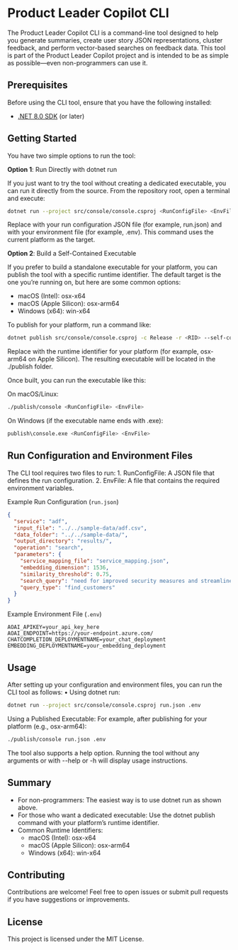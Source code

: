 
# Product Leader Copilot CLI

The Product Leader Copilot CLI is a command-line tool designed to help you generate summaries, create user story JSON representations, cluster feedback, and perform vector-based searches on feedback data. This tool is part of the Product Leader Copilot project and is intended to be as simple as possible—even non-programmers can use it.

## Prerequisites

Before using the CLI tool, ensure that you have the following installed:
- [.NET 8.0 SDK](https://dotnet.microsoft.com/download/dotnet/8.0) (or later)

## Getting Started

You have two simple options to run the tool:

**Option 1**: Run Directly with dotnet run

If you just want to try the tool without creating a dedicated executable, you can run it directly from the source. From the repository root, open a terminal and execute:

```bash
dotnet run --project src/console/console.csproj <RunConfigFile> <EnvFile>
```

Replace <RunConfigFile> with your run configuration JSON file (for example, run.json) and <EnvFile> with your environment file (for example, .env). This command uses the current platform as the target.

**Option 2**: Build a Self-Contained Executable

If you prefer to build a standalone executable for your platform, you can publish the tool with a specific runtime identifier. The default target is the one you’re running on, but here are some common options:

- macOS (Intel): osx-x64
- macOS (Apple Silicon): osx-arm64
- Windows (x64): win-x64

To publish for your platform, run a command like:

```bash
dotnet publish src/console/console.csproj -c Release -r <RID> --self-contained true -o ./publish
```

Replace <RID> with the runtime identifier for your platform (for example, osx-arm64 on Apple Silicon). The resulting executable will be located in the ./publish folder.

Once built, you can run the executable like this:

On macOS/Linux:

```bash
./publish/console <RunConfigFile> <EnvFile>
```

On Windows (if the executable name ends with .exe):

```bash
publish\console.exe <RunConfigFile> <EnvFile>
```


## Run Configuration and Environment Files

The CLI tool requires two files to run:
	1.	RunConfigFile: A JSON file that defines the run configuration.
	2.	EnvFile: A file that contains the required environment variables.

Example Run Configuration (`run.json`)
```json
{
  "service": "adf",
  "input_file": "../../sample-data/adf.csv",
  "data_folder": "../../sample-data/",
  "output_directory": "results/",
  "operation": "search",
  "parameters": {
    "service_mapping_file": "service_mapping.json",
    "embedding_dimension": 1536,
    "similarity_threshold": 0.75,
    "search_query": "need for improved security measures and streamlined authentication processes across various role",
    "query_type": "find_customers"
  }
}
```

Example Environment File (`.env`)

```plaintext
AOAI_APIKEY=your_api_key_here
AOAI_ENDPOINT=https://your-endpoint.azure.com/
CHATCOMPLETION_DEPLOYMENTNAME=your_chat_deployment
EMBEDDING_DEPLOYMENTNAME=your_embedding_deployment
```
## Usage

After setting up your configuration and environment files, you can run the CLI tool as follows:
	•	Using dotnet run:

```bash
dotnet run --project src/console/console.csproj run.json .env
```

Using a Published Executable:
For example, after publishing for your platform (e.g., osx-arm64):

```bash
./publish/console run.json .env
```


The tool also supports a help option. Running the tool without any arguments or with --help or -h will display usage instructions.

## Summary
- For non-programmers: The easiest way is to use dotnet run as shown above.
- For those who want a dedicated executable: Use the dotnet publish command with your platform’s runtime identifier.
- Common Runtime Identifiers:
  - macOS (Intel): osx-x64
  - macOS (Apple Silicon): osx-arm64
  - Windows (x64): win-x64

## Contributing

Contributions are welcome! Feel free to open issues or submit pull requests if you have suggestions or improvements.

## License

This project is licensed under the MIT License.
